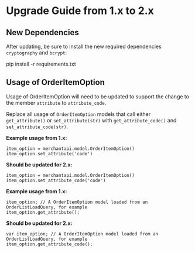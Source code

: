 # Upgrade Guide from 1.x to 2.x

## New Dependencies

After updating, be sure to install the new required dependencies `cryptography` and `bcrypt`:

   pip install -r requirements.txt

## Usage of OrderItemOption

Usage of OrderItemOption will need to be updated to support the change to the member `attribute` to `attribute_code`.

Replace all usage of `OrderItemOption` models that call either `get_attribute()` or `set_attribute(str)` with `get_attribute_code()` and `set_attribute_code(str)`.

**Example usage from 1.x:**

    item_option = merchantapi.model.OrderItemOption()
    item_option.set_attribute('code')

**Should be updated for 2.x:**

    item_option = merchantapi.model.OrderItemOption()
    item_option.set_attribute_code('code')

**Example usage from 1.x:**

	item_option; // A OrderItemOption model loaded from an OrderListLoadQuery, for example
	item_option.get_attribute();

**Should be updated for 2.x:**

	var item_option; // A OrderItemOption model loaded from an OrderListLoadQuery, for example
	item_option.get_attribute_code();

